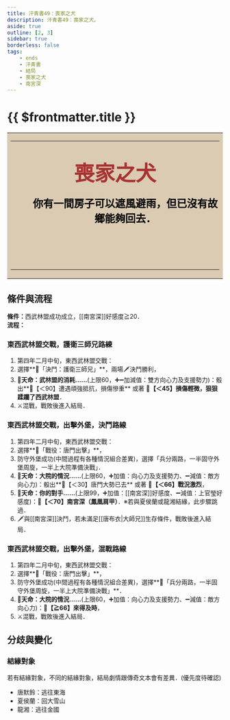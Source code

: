 ```yaml
---
title: 汗青書49：喪家之犬
description: 汗青書49：喪家之犬。
aside: true
outline: [2, 3]
sidebar: true
borderless: false
tags:
    - ends
    - 汗青書
    - 結局
    - 喪家之犬
    - 南宮深
---
```


# {{ $frontmatter.title }}

<table style="text-align:center;">
    <tr>
        <td WIDTH=565 BGCOLOR="#dacbb2">
            <hr><br>
            <font size="7" color="#a83232"><strong>&emsp;&emsp;喪家之犬&emsp;&emsp;</strong></font>
            <br>
            <br>
            <font size="5" color="000000">
            <strong>
            &emsp;&emsp;你有一間房子可以遮風避雨，但已沒有故<br>
            &emsp;&emsp;鄉能夠回去．<br>
            <br>
            <br>
            <br>
            </strong>
            </font>
            <hr>
        </td>
    </tr>
</table>

## 條件與流程

<b>條件：</b>西武林盟成功成立，[[南宮深]]好感度≧20．<br>
<b>流程：</b><br>

### 東西武林盟交戰，護衛三師兄路練

1. 第四年二月中旬，東西武林盟交戰：
2. 選擇**📜「決鬥：護衛三師兄」**，兩場🗡️決鬥勝利，
3. **🎲天命：武林盟的消耗......**(上限60，➕➖加減值：雙方向心力及支援勢力)：骰出**🧾【＜90】遭遇頑強抵抗，損傷慘重** 或著 **🧾【＜45】損傷輕微，狠狠蹂躪了西武林盟**．
4. ⚔️混戰，戰敗後進入結局．

### 東西武林盟交戰，出擊外堡，決鬥路線

1. 第四年二月中旬，東西武林盟交戰：
2. 選擇**📜「戰役：唐門出擊」**，
3. 防守外堡成功(中間過程有各種情況組合差異)，選擇「兵分兩路，一半固守外堡周旋，一半上大院準備決戰」．
4. **🎲天命：大院的情況......**(上限60，➕加值：向心力及支援勢力、➖減值：敵方向心力)：骰出**🧾【＜30】唐門大勢已去** 或著 **🧾【＜66】戰況激烈**，
5. **🎲天命：你的對手......**(上限99，➕加值：[[南宮深]]好感度、➖減值：<Girl4Icon>上官瑩</Girl4Icon>好感度)：**🧾【＜70】南宮深（鳳凰肩甲）**．※若與<Girl5Icon>夏侯蘭</Girl5Icon>或<Girl8Icon>龍湘</Girl8Icon>結緣，此步驟跳過．
6. 🗡️與[[南宮深]]決鬥，若未滿足[[唐布衣|大師兄]]生存條件，戰敗後進入結局．

### 東西武林盟交戰，出擊外堡，混戰路線

1. 第四年二月中旬，東西武林盟交戰：
2. 選擇**📜「戰役：唐門出擊」**，
3. 防守外堡成功(中間過程有各種情況組合差異)，選擇**📖「兵分兩路，一半固守外堡周旋，一半上大院準備決戰」**．
4. **🎲天命：大院的情況......**(上限60，➕加值：向心力及支援勢力、➖減值：敵方向心力)：**🧾【≧66】來得及時**，
5. ⚔️混戰，戰敗後進入結局．

## 分歧與變化
### 結緣對象
若有結緣對象，不同的結緣對象，結局劇情跟傳奇文本會有差異．(優先度待確認)
+ <Girl0Icon>唐默鈴</Girl0Icon>：逃往東海
+ <Girl5Icon>夏侯蘭</Girl5Icon>：回大雪山
+ <Girl8Icon>龍湘</Girl8Icon>：逃往金國
